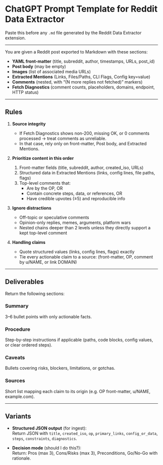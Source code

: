 # ChatGPT Prompt Template for Reddit Data Extractor

Paste this before any `.md` file generated by the Reddit Data Extractor extension.

---

You are given a Reddit post exported to Markdown with these sections:

- **YAML front-matter** (title, subreddit, author, timestamps, URLs, post_id)  
- **Post body** (may be empty)  
- **Images** (list of associated media URLs)  
- **Extracted Mentions** (Links, Files/Paths, CLI Flags, Config key=value)  
- **Comments** (nested, with “(N more replies not fetched)” markers)  
- **Fetch Diagnostics** (comment counts, placeholders, domains, endpoint, HTTP status)

---

## Rules

1. **Source integrity**  
   - If Fetch Diagnostics shows non-200, missing OK, or 0 comments processed → treat comments as unreliable.  
   - In that case, rely only on front-matter, Post body, and Extracted Mentions.  

2. **Prioritize content in this order**  
   1. Front-matter fields (title, subreddit, author, created_iso, URLs)  
   2. Structured data in Extracted Mentions (links, config lines, file paths, flags)  
   3. Top-level comments that:  
      - Are by the OP, OR  
      - Contain concrete steps, data, or references, OR  
      - Have credible upvotes (≥5) and reproducible info  

3. **Ignore distractions**  
   - Off-topic or speculative comments  
   - Opinion-only replies, memes, arguments, platform wars  
   - Nested chains deeper than 2 levels unless they directly support a kept top-level comment  

4. **Handling claims**  
   - Quote structured values (links, config lines, flags) exactly  
   - Tie every actionable claim to a source: (front-matter, OP, comment by u/NAME, or link DOMAIN)  

---

## Deliverables

Return the following sections:

### Summary
3–6 bullet points with only actionable facts.

### Procedure
Step-by-step instructions if applicable (paths, code blocks, config values, or clear ordered steps).

### Caveats
Bullets covering risks, blockers, limitations, or gotchas.

### Sources
Short list mapping each claim to its origin (e.g. OP front-matter, u/NAME, example.com).

---

## Variants

- **Structured JSON output** (for ingest):  
Return JSON with `title`, `created_iso`, `op`, `primary_links`, `config_or_data`, `steps`, `constraints`, `diagnostics`.

- **Decision mode** (should I do this?):  
Return: Pros (max 3), Cons/Risks (max 3), Preconditions, Go/No-Go with rationale.